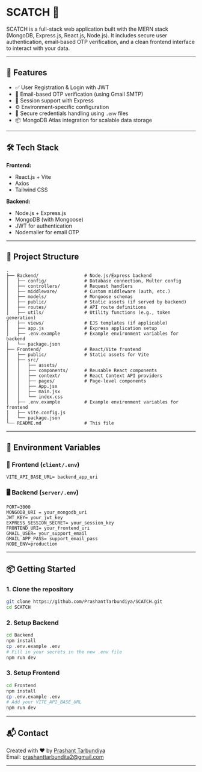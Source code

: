 # SCATCH 🎨

SCATCH is a full-stack web application built with the MERN stack (MongoDB, Express.js, React.js, Node.js). It includes secure user authentication, email-based OTP verification, and a clean frontend interface to interact with your data.

---

## 🚀 Features

- ✅ User Registration & Login with JWT
- 📩 Email-based OTP verification (using Gmail SMTP)
- 🧾 Session support with Express
- ⚙️ Environment-specific configuration
- 🔐 Secure credentials handling using `.env` files
- 📦 MongoDB Atlas integration for scalable data storage

---

## 🛠️ Tech Stack

**Frontend:**
- React.js + Vite
- Axios
- Tailwind CSS

**Backend:**
- Node.js + Express.js
- MongoDB (with Mongoose)
- JWT for authentication
- Nodemailer for email OTP

---

## 📁 Project Structure

```
.
├── Backend/                 # Node.js/Express backend
│   ├── config/              # Database connection, Multer config
│   ├── controllers/         # Request handlers
│   ├── middleware/          # Custom middleware (auth, etc.)
│   ├── models/              # Mongoose schemas
│   ├── public/              # Static assets (if served by backend)
│   ├── routes/              # API route definitions
│   ├── utils/               # Utility functions (e.g., token generation)
│   ├── views/               # EJS templates (if applicable)
│   ├── app.js               # Express application setup
│   ├── .env.example         # Example environment variables for backend
│   └── package.json
├── Frontend/                # React/Vite frontend
│   ├── public/              # Static assets for Vite
│   ├── src/
│   │   ├── assets/
│   │   ├── components/      # Reusable React components
│   │   ├── context/         # React Context API providers
│   │   ├── pages/           # Page-level components
│   │   ├── App.jsx
│   │   ├── main.jsx
│   │   └── index.css
│   ├── .env.example         # Example environment variables for frontend
│   ├── vite.config.js
│   └── package.json
└── README.md                # This file
```

---

## 🔐 Environment Variables

### 🔧 Frontend (`client/.env`)
```env
VITE_API_BASE_URL= backend_app_uri
```

### 🖥️ Backend (`server/.env`)
```env
PORT=3000
MONGODB_URI = your_mongodb_uri 
JWT_KEY= your_jwt_key
EXPRESS_SESSION_SECRET= your_session_key
FRONTEND_URI= your_frontend_uri
GMAIL_USER= your_support_email
GMAIL_APP_PASS= support_email_pass
NODE_ENV=production
```

---

## 📦 Getting Started

### 1. Clone the repository

```bash
git clone https://github.com/PrashantTarbundiya/SCATCH.git
cd SCATCH
```

### 2. Setup Backend

```bash
cd Backend
npm install
cp .env.example .env
# Fill in your secrets in the new .env file
npm run dev
```

### 3. Setup Frontend

```bash
cd Frontend
npm install
cp .env.example .env
# Add your VITE_API_BASE_URL
npm run dev
```

---


## 📬 Contact

Created with ❤️ by [Prashant Tarbundiya](https://github.com/PrashantTarbundiya)  
Email: prashanttarbundita2@gmail.com

---

